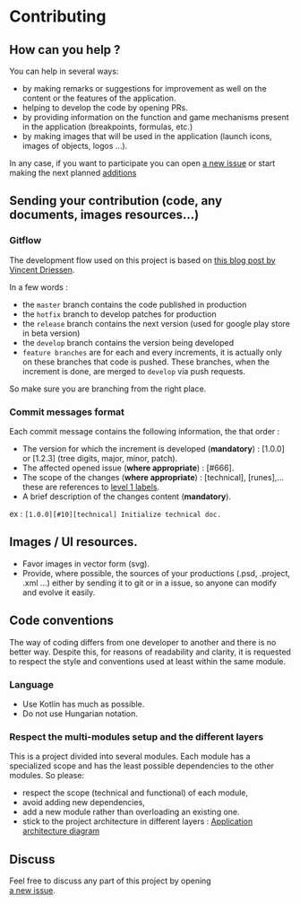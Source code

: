 # Contributing
## How can you help ?

You can help in several ways:
- by making remarks or suggestions for improvement as well on the content or the features of the application.
- helping to develop the code by opening PRs.
- by providing information on the function and game mechanisms present in the application (breakpoints, formulas, etc.)
- by making images that will be used in the application (launch icons, images of objects, logos ...).

In any case, if you want to participate you can open 
[a new issue](../../issues/new) or start making the next planned [additions](../../projects)

## Sending your contribution (code, any documents, images resources...)
### Gitflow
The development flow used on this project is based on [this blog post by Vincent Driessen](http://nvie.com/posts/a-successful-git-branching-model).

In a few words :

- the `master` branch contains the code published in production
- the `hotfix` branch to develop patches for production
- the `release` branch contains the next version (used for google play store in beta version)
- the `develop` branch contains the version being developed
- `feature branches` are for each and every increments, it is actually only on these branches that code is pushed. These branches, when the increment is done, are merged to `develop` via push requests.

So make sure you are branching from the right place.

### Commit messages format
Each commit message contains the following information, the that order :
- The version for which the increment is developed (**mandatory**) : [1.0.0] or [1.2.3] (tree digits, major, minor, patch).
- The affected opened issue (**where appropriate**) : [#666].
- The scope of the changes (**where appropriate**) : [technical], [runes],... these are references to [level 1 labels](../../labels).
- A brief description of the changes content (**mandatory**).

ex : `[1.0.0][#10][technical] Initialize technical doc.`

## Images / UI resources.

- Favor images in vector form (svg).
- Provide, where possible, the sources of your productions (.psd, .project, .xml ...) either by sending it to git or in a issue, so anyone can modify and evolve it easily.

## Code conventions
The way of coding differs from one developer to another and there is no better way. Despite this, for reasons of readability and clarity, it is requested to respect the style and conventions used at least within the same module.

### Language
- Use Kotlin has much as possible.
- Do not use Hungarian notation.

### Respect the multi-modules setup and the different layers
This is a project divided into several modules.
Each module has a specialized scope and has the least possible dependencies to the other modules.
So please:
- respect the scope (technical and functional) of each module,
- avoid adding new dependencies,
- add a new module rather than overloading an existing one.
- stick to the project architecture in different layers : 
[Application architecture diagram](/technical/Application-arch-diagram.png)


## Discuss

Feel free to discuss any part of this project by opening  
[a new issue](../../issues/new).